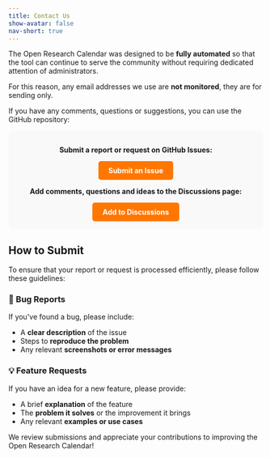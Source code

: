 ```yaml
---
title: Contact Us
show-avatar: false
nav-short: true
---
```

The Open Research Calendar was designed to be **fully automated** so that the tool can continue to serve the community without requiring dedicated attention of administrators.

For this reason, any email addresses we use are **not monitored**, they are for sending only.

If you have any comments, questions or suggestions, you can use the GitHub repository:

<div style="background-color: #f9f9f9; padding: 15px; border-radius: 8px; text-align: center;">
  <p><strong>Submit a report or request on GitHub Issues:</strong></p>
  <a href="https://github.com/openresearchcalendar/Open-Research-Calendar/issues/new/choose" target="_blank" rel="noopener"
     style="display: inline-block; background-color: #ff7700; color: white; padding: 10px 20px; 
            border-radius: 5px; text-decoration: none; font-weight: bold;">
    <i class="fa fa-external-link"></i> Submit an Issue
  </a>
  <br>
  <p></p>
  <p><strong>Add comments, questions and ideas to the Discussions page:</strong></p>
  <a href="https://github.com/openresearchcalendar/openresearchcalendar.github.io/discussions" target="_blank" rel="noopener"
     style="display: inline-block; background-color: #ff7700; color: white; padding: 10px 20px; 
            border-radius: 5px; text-decoration: none; font-weight: bold;">
    <i class="fa fa-external-link"></i> Add to Discussions
  </a>
</div>

## How to Submit
To ensure that your report or request is processed efficiently, please follow these guidelines:

### 🐞 Bug Reports  
If you've found a bug, please include:  
- A **clear description** of the issue  
- Steps to **reproduce the problem**  
- Any relevant **screenshots or error messages**  

### 💡 Feature Requests  
If you have an idea for a new feature, please provide:  
- A brief **explanation** of the feature  
- The **problem it solves** or the improvement it brings  
- Any relevant **examples or use cases**  

We review submissions and appreciate your contributions to improving the Open Research Calendar!
